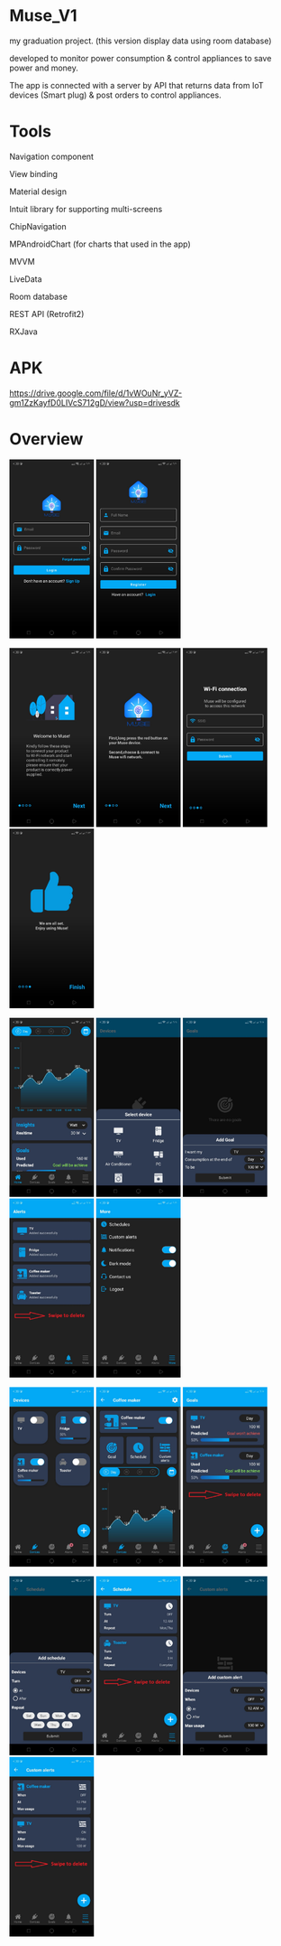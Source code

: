 # Muse_V1
my graduation project. (this version display data using room database)

developed to monitor power consumption & control appliances to save power and money.

The app is connected with a server by API that returns data from IoT devices (Smart plug) & post orders to control appliances.

# Tools

Navigation component

View binding

Material design

Intuit library for supporting multi-screens

ChipNavigation

MPAndroidChart (for charts that used in the app)

MVVM

LiveData

Room database

REST API (Retrofit2)

RXJava

# APK

https://drive.google.com/file/d/1vWOuNr_yVZ-gm1ZzKayfD0LIVcS712gD/view?usp=drivesdk

# Overview

<img src="app\src\muse pic\a.jpeg" hight="75" width="150"> <img src="app\src\muse pic\b.jpeg" hight="75" width="150">

<img src="app\src\muse pic\c.jpeg" hight="75" width="150"> <img src="app\src\muse pic\d.jpeg" hight="75" width="150"> <img src="app\src\muse pic\e.jpeg" hight="75" width="150"> <img src="app\src\muse pic\f.jpeg" hight="75" width="150">

<img src="app\src\muse pic\g.jpeg" hight="75" width="150"> <img src="app\src\muse pic\h.jpeg" hight="75" width="150"> <img src="app\src\muse pic\i.jpeg" hight="75" width="150"> <img src="app\src\muse pic\j.jpeg" hight="75" width="150"> <img src="app\src\muse pic\k.jpeg" hight="75" width="150">

<img src="app\src\muse pic\l.jpeg" hight="75" width="150"> <img src="app\src\muse pic\m.jpeg" hight="75" width="150"> <img src="app\src\muse pic\n.jpeg" hight="75" width="150">

<img src="app\src\muse pic\o.jpeg" hight="75" width="150"> <img src="app\src\muse pic\p.jpeg" hight="75" width="150"> <img src="app\src\muse pic\q.jpeg" hight="75" width="150"> <img src="app\src\muse pic\r.jpeg" hight="75" width="150">
